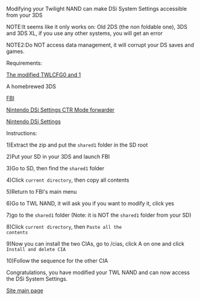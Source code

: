Modifying your Twilight NAND can make DSi System Settings accessible from your 3DS

NOTE:It seems like it only works on: Old 2DS (the non foldable one), 3DS and 3DS XL, if you use any other systems, you will get an error

NOTE2:Do NOT access data management, it will corrupt your DS saves and games.

Requirements:

[The modified TWLCFG0 and 1](https://drive.google.com/drive/folders/1BaRmL3NAzqO7PD_RU0hx9uhBVJG4Fopn?usp=drive_link)

A homebrewed 3DS

[FBI](https://github.com/Steveice10/FBI/)

[Nintendo DSi Settings CTR Mode forwarder](https://hshop.erista.me/t/6826)

[Nintendo DSi Settings](https://hshop.erista.me/t/6824)

Instructions:

1)Extract the zip and put the <code>shared1</code> folder in the SD root

2)Put your SD in your 3DS and launch FBI

3)Go to SD, then find the <code>shared1</code> folder

4)Click <code>current directory</code>, then copy all contents

5)Return to FBI's main menu

6)Go to TWL NAND, it will ask you if you want to modify it, click yes

7)go to the <code>shared1</code> folder (Note: it is NOT the <code>shared1</code> folder from your SD)

8)Click <code>current directory</code>, then <code>Paste all the contents</code>

9)Now you can install the two CIAs, go to /cias, click A on one and click <code>Install and delete CIA</code>

10)Follow the sequence for the other CIA

Congratulations, you have modified your TWL NAND and can now access the DSi System Settings.

[Site main page](https://idkwhereisthisname.github.io)
